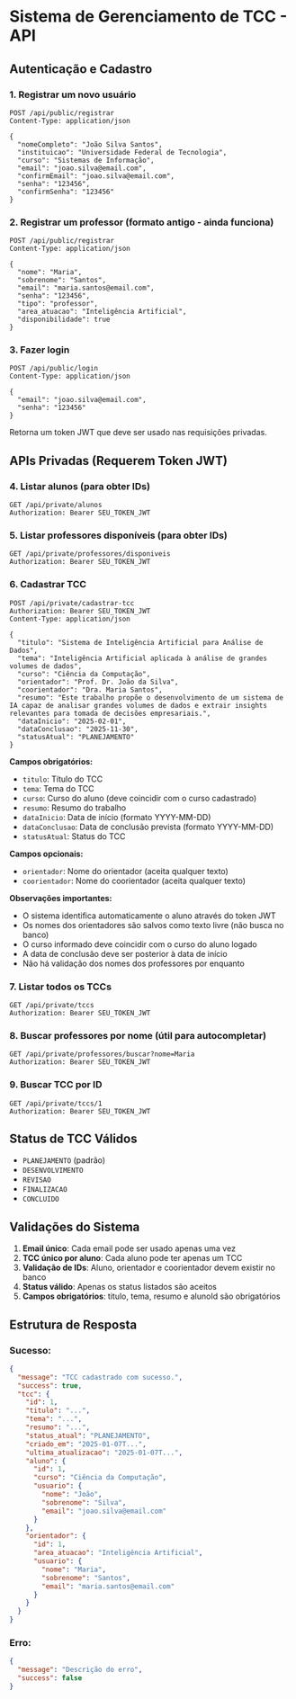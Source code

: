 # Sistema de Gerenciamento de TCC - API

## Autenticação e Cadastro

### 1. Registrar um novo usuário

```http
POST /api/public/registrar
Content-Type: application/json

{
  "nomeCompleto": "João Silva Santos",
  "instituicao": "Universidade Federal de Tecnologia",
  "curso": "Sistemas de Informação",
  "email": "joao.silva@email.com",
  "confirmEmail": "joao.silva@email.com",
  "senha": "123456",
  "confirmSenha": "123456"
}
```

### 2. Registrar um professor (formato antigo - ainda funciona)

```http
POST /api/public/registrar
Content-Type: application/json

{
  "nome": "Maria",
  "sobrenome": "Santos",
  "email": "maria.santos@email.com", 
  "senha": "123456",
  "tipo": "professor",
  "area_atuacao": "Inteligência Artificial",
  "disponibilidade": true
}
```

### 3. Fazer login

```http
POST /api/public/login
Content-Type: application/json

{
  "email": "joao.silva@email.com",
  "senha": "123456"
}
```
Retorna um token JWT que deve ser usado nas requisições privadas.

## APIs Privadas (Requerem Token JWT)

### 4. Listar alunos (para obter IDs)
```http
GET /api/private/alunos
Authorization: Bearer SEU_TOKEN_JWT
```

### 5. Listar professores disponíveis (para obter IDs)
```http
GET /api/private/professores/disponiveis
Authorization: Bearer SEU_TOKEN_JWT
```

### 6. Cadastrar TCC

```http
POST /api/private/cadastrar-tcc
Authorization: Bearer SEU_TOKEN_JWT
Content-Type: application/json

{
  "titulo": "Sistema de Inteligência Artificial para Análise de Dados",
  "tema": "Inteligência Artificial aplicada à análise de grandes volumes de dados",
  "curso": "Ciência da Computação",
  "orientador": "Prof. Dr. João da Silva",
  "coorientador": "Dra. Maria Santos",
  "resumo": "Este trabalho propõe o desenvolvimento de um sistema de IA capaz de analisar grandes volumes de dados e extrair insights relevantes para tomada de decisões empresariais.",
  "dataInicio": "2025-02-01",
  "dataConclusao": "2025-11-30",
  "statusAtual": "PLANEJAMENTO"
}
```

**Campos obrigatórios:**
- `titulo`: Título do TCC
- `tema`: Tema do TCC
- `curso`: Curso do aluno (deve coincidir com o curso cadastrado)
- `resumo`: Resumo do trabalho
- `dataInicio`: Data de início (formato YYYY-MM-DD)
- `dataConclusao`: Data de conclusão prevista (formato YYYY-MM-DD)
- `statusAtual`: Status do TCC

**Campos opcionais:**
- `orientador`: Nome do orientador (aceita qualquer texto)
- `coorientador`: Nome do coorientador (aceita qualquer texto)

**Observações importantes:**
- O sistema identifica automaticamente o aluno através do token JWT
- Os nomes dos orientadores são salvos como texto livre (não busca no banco)
- O curso informado deve coincidir com o curso do aluno logado
- A data de conclusão deve ser posterior à data de início
- Não há validação dos nomes dos professores por enquanto

### 7. Listar todos os TCCs
```http
GET /api/private/tccs
Authorization: Bearer SEU_TOKEN_JWT
```

### 8. Buscar professores por nome (útil para autocompletar)
```http
GET /api/private/professores/buscar?nome=Maria
Authorization: Bearer SEU_TOKEN_JWT
```

### 9. Buscar TCC por ID
```http
GET /api/private/tccs/1
Authorization: Bearer SEU_TOKEN_JWT
```

## Status de TCC Válidos
- `PLANEJAMENTO` (padrão)
- `DESENVOLVIMENTO`
- `REVISAO`
- `FINALIZACAO`
- `CONCLUIDO`

## Validações do Sistema

1. **Email único**: Cada email pode ser usado apenas uma vez
2. **TCC único por aluno**: Cada aluno pode ter apenas um TCC
3. **Validação de IDs**: Aluno, orientador e coorientador devem existir no banco
4. **Status válido**: Apenas os status listados são aceitos
5. **Campos obrigatórios**: titulo, tema, resumo e alunoId são obrigatórios

## Estrutura de Resposta

### Sucesso:
```json
{
  "message": "TCC cadastrado com sucesso.",
  "success": true,
  "tcc": {
    "id": 1,
    "titulo": "...",
    "tema": "...",
    "resumo": "...",
    "status_atual": "PLANEJAMENTO",
    "criado_em": "2025-01-07T...",
    "ultima_atualizacao": "2025-01-07T...",
    "aluno": {
      "id": 1,
      "curso": "Ciência da Computação",
      "usuario": {
        "nome": "João",
        "sobrenome": "Silva",
        "email": "joao.silva@email.com"
      }
    },
    "orientador": {
      "id": 1,
      "area_atuacao": "Inteligência Artificial",
      "usuario": {
        "nome": "Maria",
        "sobrenome": "Santos",
        "email": "maria.santos@email.com"
      }
    }
  }
}
```

### Erro:
```json
{
  "message": "Descrição do erro",
  "success": false
}
```
